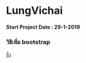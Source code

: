 # LungVichai 
#### Start Project Date : 29-1-2019

### วิธีเพิ่ม bootstrap 
[ลิ้ง](https://stackoverflow.com/questions/50290197/how-to-add-bootstrap-in-angular-6-project)
